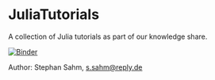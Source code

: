 # JuliaTutorials

A collection of Julia tutorials as part of our knowledge share.

[![Binder](https://mybinder.org/badge_logo.svg)](https://mybinder.org/v2/gh/MachineLearningReply/JuliaTutorials/master)


Author: Stephan Sahm, s.sahm@reply.de